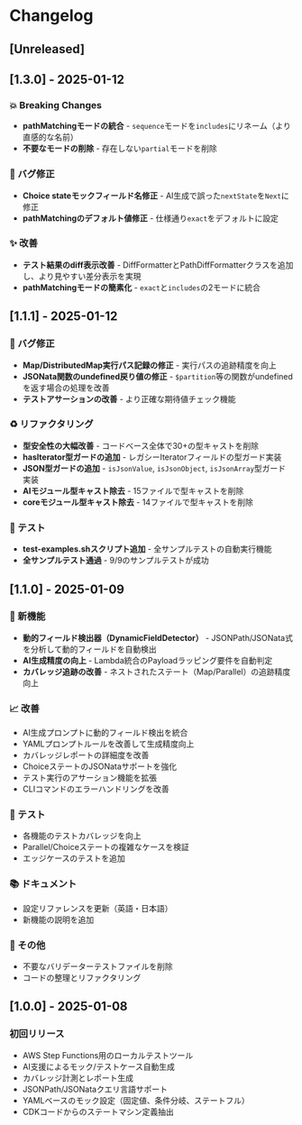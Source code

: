 # Changelog

## [Unreleased]

## [1.3.0] - 2025-01-12

### 💥 Breaking Changes
- **pathMatchingモードの統合** - `sequence`モードを`includes`にリネーム（より直感的な名前）
- **不要なモードの削除** - 存在しない`partial`モードを削除

### 🐛 バグ修正
- **Choice stateモックフィールド名修正** - AI生成で誤った`nextState`を`Next`に修正
- **pathMatchingのデフォルト値修正** - 仕様通り`exact`をデフォルトに設定

### ✨ 改善
- **テスト結果のdiff表示改善** - DiffFormatterとPathDiffFormatterクラスを追加し、より見やすい差分表示を実現
- **pathMatchingモードの簡素化** - `exact`と`includes`の2モードに統合

## [1.1.1] - 2025-01-12

### 🐛 バグ修正
- **Map/DistributedMap実行パス記録の修正** - 実行パスの追跡精度を向上
- **JSONata関数のundefined戻り値の修正** - `$partition`等の関数がundefinedを返す場合の処理を改善
- **テストアサーションの改善** - より正確な期待値チェック機能

### ♻️ リファクタリング
- **型安全性の大幅改善** - コードベース全体で30+の型キャストを削除
- **hasIterator型ガードの追加** - レガシーIteratorフィールドの型ガード実装
- **JSON型ガードの追加** - `isJsonValue`, `isJsonObject`, `isJsonArray`型ガード実装
- **AIモジュール型キャスト除去** - 15ファイルで型キャストを削除
- **coreモジュール型キャスト除去** - 14ファイルで型キャストを削除

### 🧪 テスト
- **test-examples.shスクリプト追加** - 全サンプルテストの自動実行機能
- **全サンプルテスト通過** - 9/9のサンプルテストが成功

## [1.1.0] - 2025-01-09

### 🎯 新機能
- **動的フィールド検出器（DynamicFieldDetector）** - JSONPath/JSONata式を分析して動的フィールドを自動検出
- **AI生成精度の向上** - Lambda統合のPayloadラッピング要件を自動判定
- **カバレッジ追跡の改善** - ネストされたステート（Map/Parallel）の追跡精度向上

### 📈 改善
- AI生成プロンプトに動的フィールド検出を統合
- YAMLプロンプトルールを改善して生成精度向上  
- カバレッジレポートの詳細度を改善
- ChoiceステートのJSONataサポートを強化
- テスト実行のアサーション機能を拡張
- CLIコマンドのエラーハンドリングを改善

### 🧪 テスト
- 各機能のテストカバレッジを向上
- Parallel/Choiceステートの複雑なケースを検証
- エッジケースのテストを追加

### 📚 ドキュメント
- 設定リファレンスを更新（英語・日本語）
- 新機能の説明を追加

### 🔧 その他
- 不要なバリデーターテストファイルを削除
- コードの整理とリファクタリング

## [1.0.0] - 2025-01-08

### 初回リリース
- AWS Step Functions用のローカルテストツール
- AI支援によるモック/テストケース自動生成
- カバレッジ計測とレポート生成
- JSONPath/JSONataクエリ言語サポート
- YAMLベースのモック設定（固定値、条件分岐、ステートフル）
- CDKコードからのステートマシン定義抽出

